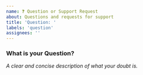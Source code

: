 ```yaml
---
name: ❓ Question or Support Request
about: Questions and requests for support
title: 'Question: '
labels: 'question'
assignees: ''
---
```


### What is your Question?
_A clear and concise description of what your doubt is._

<!--
    Before posting any questions or asking for support, first read the project's README.md file and
    the WIKI pages.

    To expedite issue processing, please search open and closed issues before submitting a new one.
    Otherwise, your issue will be marked as 'duplicate', and will be closed.
-->
